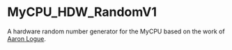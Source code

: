 # MyCPU_HDW_RandomV1
A hardware random number generator for the MyCPU based on the work of [Aaron Logue](http://www.cryogenius.com/hardware/rng/).

